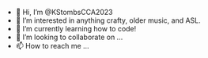 - 👋 Hi, I’m @KStombsCCA2023
- 👀 I’m interested in anything crafty, older music, and ASL.
- 🌱 I’m currently learning how to code!
- 💞️ I’m looking to collaborate on ...
- 📫 How to reach me ...

<!---
KStombsCCA2023/KStombsCCA2023 is a ✨ special ✨ repository because its `README.md` (this file) appears on your GitHub profile.
You can click the Preview link to take a look at your changes.
--->

